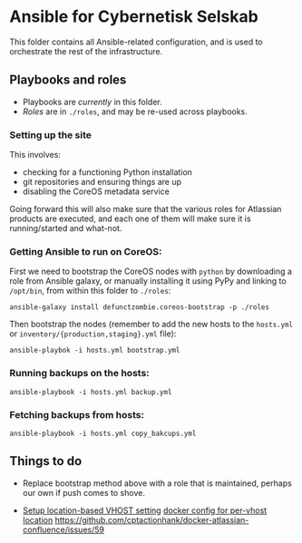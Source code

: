 Ansible for Cybernetisk Selskab
==========================================

This folder contains all Ansible-related configuration, and is used to
orchestrate the rest of the infrastructure.

Playbooks and roles
-------------------

-   Playbooks are *currently* in this folder.
-   *Roles* are in `./roles`, and may be re-used across playbooks.

### Setting up the site

This involves:

-   checking for a functioning Python installation
-   git repositories and ensuring things are up
-   disabling the CoreOS metadata service

Going forward this will also make sure that the various roles for Atlassian
products are executed, and each one of them will make sure it is
running/started and what-not.

### Getting Ansible to run on CoreOS:

First we need to bootstrap the CoreOS nodes with `python` by downloading a role
from Ansible galaxy, or manually installing it using PyPy and linking to
`/opt/bin`, from within this folder to `./roles`:

    ansible-galaxy install defunctzombie.coreos-bootstrap -p ./roles

Then bootstrap the nodes (remember to add the new hosts to the `hosts.yml` or
`inventory/{production,staging}.yml` file):

    ansible-playbok -i hosts.yml bootstrap.yml

### Running backups on the hosts:

    ansible-playbook -i hosts.yml backup.yml

### Fetching backups from hosts:

    ansible-playbook -i hosts.yml copy_bakcups.yml

Things to do
------------

-   Replace bootstrap method above with a role that is maintained, perhaps our
    own if push comes to shove.

-   [Setup location-based VHOST setting][] [docker config for per-vhost
    location]
    https://github.com/cptactionhank/docker-atlassian-confluence/issues/59

[Setup location-based VHOST setting]: https://confluence.atlassian.com/confkb/how-to-use-nginx-to-proxy-requests-for-confluence-313459790.html
[docker config for per-vhost location]: https://github.com/jwilder/nginx-proxy#per-virtual_host-location-configuration
